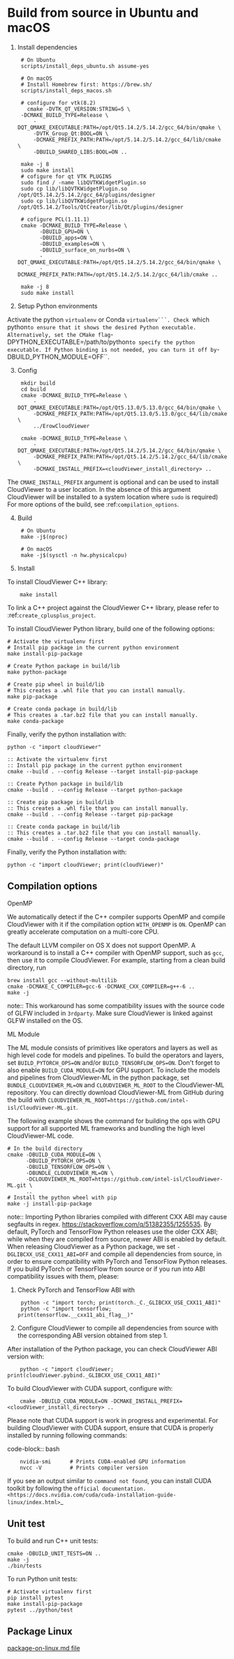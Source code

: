 Build from source in Ubuntu and macOS
=====================

1. Install dependencies

	    # On Ubuntu
	    scripts/install_deps_ubuntu.sh assume-yes
	
	    # On macOS
	    # Install Homebrew first: https://brew.sh/
	    scripts/install_deps_macos.sh
	
	    # configure for vtk(8.2)
	      cmake -DVTK_QT_VERSION:STRING=5 \
		-DCMAKE_BUILD_TYPE=Release \
	      	-DQT_QMAKE_EXECUTABLE:PATH=/opt/Qt5.14.2/5.14.2/gcc_64/bin/qmake \
	      	-DVTK_Group_Qt:BOOL=ON \
	      	-DCMAKE_PREFIX_PATH:PATH=/opt/5.14.2/5.14.2/gcc_64/lib/cmake  \
	      	-DBUILD_SHARED_LIBS:BOOL=ON ..
	
		make -j 8
		sudo make install
	    # cofigure for qt VTK PLUGINS
		sudo find / -name libQVTKWidgetPlugin.so
		sudo cp lib/libQVTKWidgetPlugin.so /opt/Qt5.14.2/5.14.2/gcc_64/plugins/designer
		sudo cp lib/libQVTKWidgetPlugin.so /opt/Qt5.14.2/Tools/QtCreator/lib/Qt/plugins/designer
	
	    # cofigure PCL(1.11.1)
		cmake -DCMAKE_BUILD_TYPE=Release \
		      -DBUILD_GPU=ON \
		      -DBUILD_apps=ON \
		      -DBUILD_examples=ON \
		      -DBUILD_surface_on_nurbs=ON \
		      -DQT_QMAKE_EXECUTABLE:PATH=/opt/Qt5.14.2/5.14.2/gcc_64/bin/qmake \
		      -DCMAKE_PREFIX_PATH:PATH=/opt/Qt5.14.2/5.14.2/gcc_64/lib/cmake ..
	
		make -j 8
		sudo make install

2. Setup Python environments

Activate the python ``virtualenv`` or Conda ``virtualenv```. Check
``which python`` to ensure that it shows the desired Python executable.
Alternatively, set the CMake flag ``-DPYTHON_EXECUTABLE=/path/to/python``
to specify the python executable.
If Python binding is not needed, you can turn it off by ``-DBUILD_PYTHON_MODULE=OFF``.

3. Config

	    mkdir build
	    cd build
	    cmake -DCMAKE_BUILD_TYPE=Release \
	      	-DQT_QMAKE_EXECUTABLE:PATH=/opt/Qt5.13.0/5.13.0/gcc_64/bin/qmake \
	      	-DCMAKE_PREFIX_PATH:PATH=/opt/Qt5.13.0/5.13.0/gcc_64/lib/cmake  \
	      	../ErowCloudViewer
	
	    cmake -DCMAKE_BUILD_TYPE=Release \
	      	-DQT_QMAKE_EXECUTABLE:PATH=/opt/Qt5.14.2/5.14.2/gcc_64/bin/qmake \
	      	-DCMAKE_PREFIX_PATH:PATH=/opt/Qt5.14.2/5.14.2/gcc_64/lib/cmake  \
	      	-DCMAKE_INSTALL_PREFIX=<cloudViewer_install_directory> ..

The ``CMAKE_INSTALL_PREFIX`` argument is optional and can be used to install
CloudViewer to a user location. In the absence of this argument CloudViewer will be
installed to a system location where ``sudo`` is required) For more
options of the build, see :ref:`compilation_options`.


4. Build

	    # On Ubuntu
	    make -j$(nproc)
	
	    # On macOS
	    make -j$(sysctl -n hw.physicalcpu)


5. Install

To install CloudViewer C++ library:

    	make install

To link a C++ project against the CloudViewer C++ library, please refer to
:ref:`create_cplusplus_project`.


To install CloudViewer Python library, build one of the following options:

    # Activate the virtualenv first
    # Install pip package in the current python environment
    make install-pip-package

    # Create Python package in build/lib
    make python-package

    # Create pip wheel in build/lib
    # This creates a .whl file that you can install manually.
    make pip-package

    # Create conda package in build/lib
    # This creates a .tar.bz2 file that you can install manually.
    make conda-package

Finally, verify the python installation with:

	python -c "import cloudViewer"

    :: Activate the virtualenv first
    :: Install pip package in the current python environment
    cmake --build . --config Release --target install-pip-package

    :: Create Python package in build/lib
    cmake --build . --config Release --target python-package

    :: Create pip package in build/lib
    :: This creates a .whl file that you can install manually.
    cmake --build . --config Release --target pip-package

    :: Create conda package in build/lib
    :: This creates a .tar.bz2 file that you can install manually.
    cmake --build . --config Release --target conda-package

Finally, verify the Python installation with:

    python -c "import cloudViewer; print(cloudViewer)"


Compilation options
-------------------

OpenMP

We automatically detect if the C++ compiler supports OpenMP and compile CloudViewer
with it if the compilation option ``WITH_OPENMP`` is ``ON``.
OpenMP can greatly accelerate computation on a multi-core CPU.

The default LLVM compiler on OS X does not support OpenMP.
A workaround is to install a C++ compiler with OpenMP support, such as ``gcc``,
then use it to compile CloudViewer. For example, starting from a clean build
directory, run

    brew install gcc --without-multilib
    cmake -DCMAKE_C_COMPILER=gcc-6 -DCMAKE_CXX_COMPILER=g++-6 ..
    make -j

note:: This workaround has some compatibility issues with the source code of
    GLFW included in ``3rdparty``.
    Make sure CloudViewer is linked against GLFW installed on the OS.

ML Module

The ML module consists of primitives like operators and layers as well as high
level code for models and pipelines. To build the operators and layers, set
``BUILD_PYTORCH_OPS=ON`` and/or ``BUILD_TENSORFLOW_OPS=ON``.  Don't forget to also
enable ``BUILD_CUDA_MODULE=ON`` for GPU support. To include the models and
pipelines from CloudViewer-ML in the python package, set ``BUNDLE_CLOUDVIEWER_ML=ON`` and
``CLOUDVIEWER_ML_ROOT`` to the CloudViewer-ML repository. You can directly download
CloudViewer-ML from GitHub during the build with
``CLOUDVIEWER_ML_ROOT=https://github.com/intel-isl/CloudViewer-ML.git``.

The following example shows the command for building the ops with GPU support
for all supported ML frameworks and bundling the high level CloudViewer-ML code.

    # In the build directory
    cmake -DBUILD_CUDA_MODULE=ON \
          -DBUILD_PYTORCH_OPS=ON \
          -DBUILD_TENSORFLOW_OPS=ON \
          -DBUNDLE_CLOUDVIEWER_ML=ON \
          -DCLOUDVIEWER_ML_ROOT=https://github.com/intel-isl/CloudViewer-ML.git \
          ..
    # Install the python wheel with pip
    make -j install-pip-package

note::
    Importing Python libraries compiled with different CXX ABI may cause segfaults
    in regex. https://stackoverflow.com/q/51382355/1255535. By default, PyTorch
    and TensorFlow Python releases use the older CXX ABI; while when they are
    compiled from source, newer ABI is enabled by default.
	When releasing CloudViewer as a Python package, we set
    ``-DGLIBCXX_USE_CXX11_ABI=OFF`` and compile all dependencies from source,
    in order to ensure compatibility with PyTorch and TensorFlow Python releases.
	If you build PyTorch or TensorFlow from source or if you run into ABI
    compatibility issues with them, please:

1. Check PyTorch and TensorFlow ABI with
	
		python -c "import torch; print(torch._C._GLIBCXX_USE_CXX11_ABI)"
		python -c "import tensorflow; print(tensorflow.__cxx11_abi_flag__)"

2. Configure CloudViewer to compile all dependencies from source
   with the corresponding ABI version obtained from step 1.

After installation of the Python package, you can check CloudViewer ABI version
with:

        python -c "import cloudViewer; print(cloudViewer.pybind._GLIBCXX_USE_CXX11_ABI)"

To build CloudViewer with CUDA support, configure with:

        cmake -DBUILD_CUDA_MODULE=ON -DCMAKE_INSTALL_PREFIX=<cloudViewer_install_directory> ..

Please note that CUDA support is work in progress and experimental. For building CloudViewer with CUDA support, ensure that CUDA is properly installed by running following commands:

code-block:: bash

        nvidia-smi      # Prints CUDA-enabled GPU information
        nvcc -V         # Prints compiler version

If you see an output similar to ``command not found``, you can install CUDA toolkit by following the `official documentation. <https://docs.nvidia.com/cuda/cuda-installation-guide-linux/index.html>`_


Unit test
---------

To build and run C++ unit tests:

    cmake -DBUILD_UNIT_TESTS=ON ..
    make -j
    ./bin/tests


To run Python unit tests:

    # Activate virtualenv first
    pip install pytest
    make install-pip-package
    pytest ../python/test


Package Linux
-------------

[package-on-linux.md file](package-on-linux.md)
